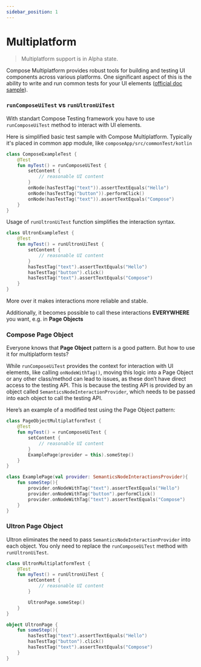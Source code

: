 ```yaml
---
sidebar_position: 1
---
```


# Multiplatform

> Multiplatform support is in Alpha state.

Compose Multiplatform provides robust tools for building and testing UI components across various platforms. One significant aspect of this is the ability to write and run common tests for your UI elements ([official doc sample](https://www.jetbrains.com/help/kotlin-multiplatform-dev/compose-test.html#write-and-run-common-tests)).

### `runComposeUiTest` vs `runUltronUiTest`

With standart Compose Testing framework you have to use `runComposeUiTest` method to interact with UI elements.

Here is simplified basic test sample with Compose Multiplatform. Typically it's placed in common app module, like `composeApp/src/commonTest/kotlin`

```kotlin
class ComposeExampleTest {
    @Test
    fun myTest() = runComposeUiTest {
        setContent {
            // reasonable UI content
        }
        onNode(hasTestTag("text")).assertTextEquals("Hello")
        onNode(hasTestTag("button")).performClick()
        onNode(hasTestTag("text")).assertTextEquals("Compose")
    }
}
```

Usage of `runUltronUiTest` function simplifies the interaction syntax.  

```kotlin
class UltronExampleTest {
    @Test
    fun myTest() = runUltronUiTest {
        setContent {
            // reasonable UI content
        }
        hasTestTag("text").assertTextEquals("Hello")
        hasTestTag("button").click()
        hasTestTag("text").assertTextEquals("Compose")
    }
}
```
More over it makes interactions more reliable and stable. 

Additionally, it becomes possible to call these interactions **EVERYWHERE** you want, e.g. in **Page Objects**

### Compose Page Object

Everyone knows that **Page Object** pattern is a good pattern. But how to use it for multiplatform tests?

While `runComposeUiTest` provides the context for interaction with UI elements, like calling `onNodeWithTag()`, moving this logic into a Page Object or any other class/method can lead to issues, as these don’t have direct access to the testing API. This is because the testing API is provided by an object called `SemanticsNodeInteractionProvider`, which needs to be passed into each object to call the testing API.

Here’s an example of a modified test using the Page Object pattern:

```kotlin
class PageObjectMultiplatformTest {
    @Test
    fun myTest() = runComposeUiTest {
        setContent {
            // reasonable UI content
        }
        ExamplePage(provider = this).someStep()
    }
}

class ExamplePage(val provider: SemanticsNodeInteractionsProvider){
    fun someStep(){
        provider.onNodeWithTag("text").assertTextEquals("Hello")
        provider.onNodeWithTag("button").performClick()
        provider.onNodeWithTag("text").assertTextEquals("Compose")
    }
}
```

### Ultron Page Object

Ultron eliminates the need to pass `SemanticsNodeInteractionProvider` into each object. You only need to replace the `runComposeUiTest` method with `runUltronUiTest`.

```kotlin
class UltronMultiplatformTest {
    @Test
    fun myTest() = runUltronUiTest {
        setContent {
            // reasonable UI content
        }

        UltronPage.someStep()
    }
}

object UltronPage {
    fun someStep(){
        hasTestTag("text").assertTextEquals("Hello")
        hasTestTag("button").click()
        hasTestTag("text").assertTextEquals("Compose")
    }
}
```